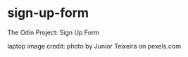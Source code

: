 # sign-up-form
The Odin Project: Sign Up Form

laptop image credit: photo by Junior Teixeira on pexels.com